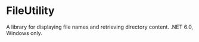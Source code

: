 # FileUtility
A library for displaying file names and retrieving directory content. .NET 6.0, Windows only.
